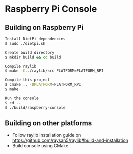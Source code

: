 # Raspberry Pi Console

## Building on Raspberry Pi
```bash
Install DietPi dependencies
$ sudo ./dietpi.sh

Create build directory
$ mkdir build && cd build

Compile raylib
$ make -C../raylib/src PLATFORM=PLATFORM_RPI

Compile this project
$ cmake .. -DPLATFORM=PLATFORM_RPI
$ make

Run the console
$ cd ..
$ ./build/raspberry-console
```

## Building on other platforms

- Follow raylib installation guide on https://github.com/raysan5/raylib#build-and-installation
- Build console using CMake
